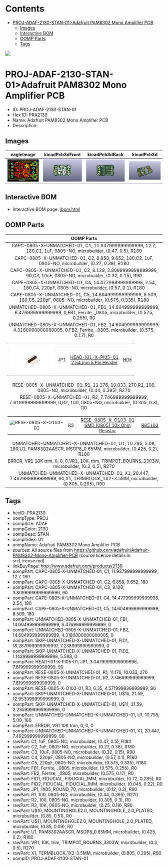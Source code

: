 



Contents
========

* [PROJ-ADAF-2130-STAN-01>Adafruit PAM8302 Mono Amplifier PCB](#proj-adaf-2130-stan-01adafruit-pam8302-mono-amplifier-pcb)
	* [Images](#images)
	* [Interactive BOM](#interactive-bom)
	* [OOMP Parts](#oomp-parts)
	* [Tags](#tags)
  
![][im]
# PROJ-ADAF-2130-STAN-01>Adafruit PAM8302 Mono Amplifier PCB

- ID: PROJ-ADAF-2130-STAN-01
- Hex ID: PRA2130
- Name: Adafruit PAM8302 Mono Amplifier PCB
- Description: 

## Images
  
  

|eagleImage|kicadPcb3dFront|kicadPcb3dBack|kicadPcb3d|
| :---: | :---: | :---: | :---: |
|[![eagleImage](eagleImage_140.png)](eagleImage_600.png)|[![kicadPcb3dFront](kicadPcb3dFront_140.png)](kicadPcb3dFront_600.png)|[![kicadPcb3dBack](kicadPcb3dBack_140.png)](kicadPcb3dBack_600.png)|[![kicadPcb3d](kicadPcb3d_140.png)](kicadPcb3d_600.png)|

## Interactive BOM

- Interactive BOM page: [ibom.html](kicad/bom/ibom.html)

## OOMP Parts
  

|OOMP Parts|
| :---: |
|CAPC-0805-X-UNMATCHED-01, C1, 11.937999999999999, 12.7, 180,C1, 1uF, 0805-NO, microbuilder, (0.47, 0.5), R180|
|CAPC-0805-X-UNMATCHED-01, C2, 6.858, 9.652, 180,C2, 1uF, 0805-NO, microbuilder, (0.27, 0.38), R180|
|CAPC-0805-X-UNMATCHED-01, C3, 8.128, 3.8099999999999996, 90,C3, 10uF, 0805-NO, microbuilder, (0.32, 0.15), R90|
|CAPE-0805-X-UNMATCHED-01, C4, 14.477999999999998, 2.54, 180,C4, 220pF, 0805-NO, microbuilder, (0.57, 0.1), R180|
|CAPE-0805-X-UNMATCHED-01, C5, 14.604999999999999, 8.509, 180,C5, 220pF, 0805-NO, microbuilder, (0.575, 0.335), R180|
|UNMATCHED-0805-X-UNMATCHED-01, FB1, 14.604999999999999, 6.476999999999999, 0,FB1, Ferrite, _0805, microbuilder, (0.575, 0.255), R0|
|UNMATCHED-0805-X-UNMATCHED-01, FB2, 14.604999999999999, 4.3180000000000005, 0,FB2, Ferrite, _0805, microbuilder, (0.575, 0.17), R0|
|<table><tr><td>![HEAD-I01-X-PI05-01](https://raw.githubusercontent.com/oomlout/oomlout_OOMP_parts/main/HEAD-I01-X-PI05-01/image_140.jpg)</td><td> JP1</td><td>[HEAD-I01-X-PI05-01<br>2.54 mm 5 Pin Header](https://github.com/oomlout/oomlout_OOMP_parts/tree/main/HEAD-I01-X-PI05-01/)</td><td>[H05](https://github.com/oomlout/oomlout_OOMP_parts/tree/main/HEAD-I01-X-PI05-01/)</td></tr></table>|
|RESE-0805-X-UNMATCHED-01, R1, 11.176, 10.033, 270,R1, 100, 0805-NO, microbuilder, (0.44, 0.395), R270|
|RESE-0805-X-UNMATCHED-01, R2, 7.746999999999999, 7.619999999999999, 0,R2, 100, 0805-NO, microbuilder, (0.305, 0.3), R0|
|<table><tr><td>![RESE-0805-X-O103-01](https://raw.githubusercontent.com/oomlout/oomlout_OOMP_parts/main/RESE-0805-X-O103-01/image_140.jpg)</td><td> R3</td><td>[RESE-0805-X-O103-01<br>SMD (0805) 10k Ohm Resistor](https://github.com/oomlout/oomlout_OOMP_parts/tree/main/RESE-0805-X-O103-01/)</td><td>[R85103](https://github.com/oomlout/oomlout_OOMP_parts/tree/main/RESE-0805-X-O103-01/)</td></tr></table>|
|UNMATCHED-UNMATCHED-X-UNMATCHED-01, U1, 10.795, 5.08, 180,U1, PAM8302AASCR, MSOP8_0.65MM, microbuilder, (0.425, 0.2), R180|
|ERROR, VR1 10K trim, 0, 0, 0,VR1, 10K, trim, TRIMPOT_BOURNS_3303W, microbuilder, (0.3, 0.5), R270|
|UNMATCHED-UNMATCHED-X-UNMATCHED-01, X1, 20.447, 7.492999999999999, 90,X1, TERMBLOCK_1X2-3.5MM, microbuilder, (0.805, 0.295), R90|

## Tags

- hexID: PRA2130
- oompType: PROJ
- oompSize: ADAF
- oompColor: 2130
- oompDesc: STAN
- oompIndex: 01
- oompName: Adafruit PAM8302 Mono Amplifier PCB
- sources: All source files from https://github.com/adafruit/Adafruit-PAM8302-Mono-Amplifier-PCB (source licence details in srcLicense.md)
- linkBuyPage: http://www.adafruit.com/products/2130
- oompPart: CAPC-0805-X-UNMATCHED-01, C1, 11.937999999999999, 12.7, 180
- oompPart: CAPC-0805-X-UNMATCHED-01, C2, 6.858, 9.652, 180
- oompPart: CAPC-0805-X-UNMATCHED-01, C3, 8.128, 3.8099999999999996, 90
- oompPart: CAPE-0805-X-UNMATCHED-01, C4, 14.477999999999998, 2.54, 180
- oompPart: CAPE-0805-X-UNMATCHED-01, C5, 14.604999999999999, 8.509, 180
- oompPart: UNMATCHED-0805-X-UNMATCHED-01, FB1, 14.604999999999999, 6.476999999999999, 0
- oompPart: UNMATCHED-0805-X-UNMATCHED-01, FB2, 14.604999999999999, 4.3180000000000005, 0
- oompPart: SKIP-UNMATCHED-X-UNMATCHED-01, FID1, 18.287999999999997, 7.238999999999999, 0
- oompPart: SKIP-UNMATCHED-X-UNMATCHED-01, FID2, 1.1429999999999998, 5.588, 0
- oompPart: HEAD-I01-X-PI05-01, JP1, 3.0479999999999996, 7.619999999999999, 90
- oompPart: RESE-0805-X-UNMATCHED-01, R1, 11.176, 10.033, 270
- oompPart: RESE-0805-X-UNMATCHED-01, R2, 7.746999999999999, 7.619999999999999, 0
- oompPart: RESE-0805-X-O103-01, R3, 6.35, 4.571999999999999, 90
- oompPart: SKIP-UNMATCHED-X-UNMATCHED-01, U$10, 21.59, 12.953999999999999, 0
- oompPart: SKIP-UNMATCHED-X-UNMATCHED-01, U$11, 21.59, 2.2859999999999996, 0
- oompPart: UNMATCHED-UNMATCHED-X-UNMATCHED-01, U1, 10.795, 5.08, 180
- oompPart: ERROR, VR1 10K trim, 0, 0, 0
- oompPart: UNMATCHED-UNMATCHED-X-UNMATCHED-01, X1, 20.447, 7.492999999999999, 90
- rawPart: C1, 1uF, 0805-NO, microbuilder, (0.47, 0.5), R180
- rawPart: C2, 1uF, 0805-NO, microbuilder, (0.27, 0.38), R180
- rawPart: C3, 10uF, 0805-NO, microbuilder, (0.32, 0.15), R90
- rawPart: C4, 220pF, 0805-NO, microbuilder, (0.57, 0.1), R180
- rawPart: C5, 220pF, 0805-NO, microbuilder, (0.575, 0.335), R180
- rawPart: FB1, Ferrite, _0805, microbuilder, (0.575, 0.255), R0
- rawPart: FB2, Ferrite, _0805, microbuilder, (0.575, 0.17), R0
- rawPart: FID1, FIDUCIAL, FIDUCIAL_1MM, microbuilder, (0.72, 0.285), R0
- rawPart: FID2, FIDUCIAL, FIDUCIAL_1MM, microbuilder, (0.045, 0.22), R0
- rawPart: JP1, 1X05_ROUND_70, microbuilder, (0.12, 0.3), R90
- rawPart: R1, 100, 0805-NO, microbuilder, (0.44, 0.395), R270
- rawPart: R2, 100, 0805-NO, microbuilder, (0.305, 0.3), R0
- rawPart: R3, 10K, 0805-NO, microbuilder, (0.25, 0.18), R90
- rawPart: U$10, MOUNTINGHOLE2.0, MOUNTINGHOLE_2.0_PLATED, microbuilder, (0.85, 0.51), R0
- rawPart: U$11, MOUNTINGHOLE2.0, MOUNTINGHOLE_2.0_PLATED, microbuilder, (0.85, 0.09), R0
- rawPart: U1, PAM8302AASCR, MSOP8_0.65MM, microbuilder, (0.425, 0.2), R180
- rawPart: VR1, 10K, trim, TRIMPOT_BOURNS_3303W, microbuilder, (0.3, 0.5), R270
- rawPart: X1, TERMBLOCK_1X2-3.5MM, microbuilder, (0.805, 0.295), R90
- oompID: PROJ-ADAF-2130-STAN-01



[im]: kicadPcb3d_450.png
